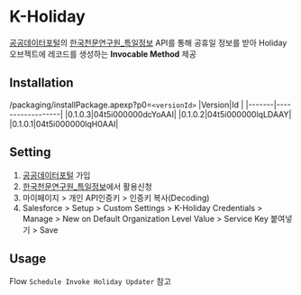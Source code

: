 # K-Holiday

[공공데이터포털](https://www.data.go.kr/)의 [한국천문연구원\_특일정보](https://www.data.go.kr/data/15012690/openapi.do) API를 통해 공휴일 정보를 받아
Holiday 오브젝트에 레코드를 생성하는 <strong>Invocable Method</strong> 제공

## Installation

/packaging/installPackage.apexp?p0=`<versionId>`
|Version|Id |
|-------|------------------|
|0.1.0.3|04t5i000000dcYoAAI|
|0.1.0.2|04t5i000000lqLDAAY|
|0.1.0.1|04t5i000000lqH0AAI|

## Setting

1. [공공데이터포털](https://www.data.go.kr/) 가입
2. [한국천문연구원\_특일정보](https://www.data.go.kr/data/15012690/openapi.do)에서 활용신청
3. 마이페이지 > 개인 API인증키 > 인증키 복사(Decoding)
4. Salesforce > Setup > Custom Settings > K-Holiday Credentials > Manage > New on Default Organization Level Value > Service Key 붙여넣기 > Save

## Usage

Flow `Schedule Invoke Holiday Updater` 참고
